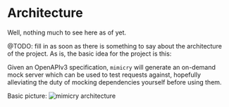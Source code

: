 # Architecture

Well, nothing much to see here as of yet.

@TODO: fill in as soon as there is something to say about the architecture of the project. As is, the basic idea for the project is this:

Given an OpenAPIv3 specification, `mimicry` will generate an on-demand mock server which can be used to test requests against, hopefully alleviating the duty of mocking dependencies yourself before using them.

Basic picture:
![mimicry architecture](https://user-images.githubusercontent.com/498241/109551535-f9f06680-7ad0-11eb-838c-983d8bad2397.png)

